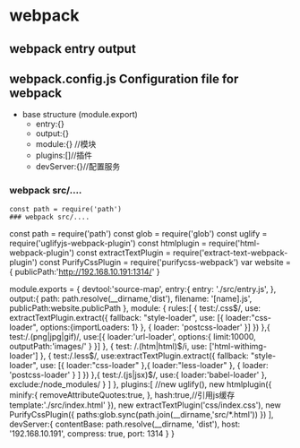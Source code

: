 # webpack
## webpack entry output
## webpack.config.js  Configuration file for webpack
+ base structure (module.export)
  +  entry:{} 
  +  output:{}  
  +  module:{} //模块 
  +  plugins:[]//插件 
  +  devServer:{}//配置服务  
 
### webpack src/....
```
const path = require('path')
### webpack src/....
```
const path = require('path')
const glob = require('glob')
const uglify = require('uglifyjs-webpack-plugin')
const htmlplugin = require('html-webpack-plugin')
const extractTextPlugin = require('extract-text-webpack-plugin')
const PurifyCssPlugin = require('purifycss-webpack')
var website = {
  publicPath:'http://192.168.10.191:1314/'
}

module.exports = {
  devtool:'source-map',
  entry:{
    entry: './src/entry.js',
  },
  output:{
    path: path.resolve(__dirname,'dist'),
    filename: '[name].js',
    publicPath:website.publicPath
  },
  module: {
    rules:[
      {
        test:/\.css$/,
        use: extractTextPlugin.extract({
          fallback: "style-loader",
          use: [{
            loader:"css-loader",
            options:{importLoaders: 1}
          }, {
            loader: 'postcss-loader'
        }]
        })
      },{
        test:/\.(png|jpg|gif)/,
        use:[{
          loader:'url-loader',
          options:{
            limit:10000,
            outputPath:'images/'
          }
        }]
      },
      {
        test: /\.(htm|html)$/i,
        use: ['html-withimg-loader']
      },
      {
        test:/\.less$/,
        use:extractTextPlugin.extract({
          fallback: "style-loader",
          use: [{
            loader:"css-loader"
          },{
            loader:"less-loader"
          }, {
            loader: 'postcss-loader'
          }
        ]
        })
      },{
        test:/\.(js|jsx)$/,
        use:{
          loader:'babel-loader'
        },
        exclude:/node_modules/
      }
    ]
  },
  plugins:[
    //new uglify(),
    new htmlplugin({
      minify:{
        removeAttributeQuotes:true,
      },
      hash:true,//引用js缓存 
      template:'./src/index.html'
    }),
    new extractTextPlugin('css/index.css'),
    new PurifyCssPlugin({
      paths:glob.sync(path.join(__dirname,'src/*.html'))
    })
  ],
  devServer:{
    contentBase: path.resolve(__dirname, 'dist'),
    host: '192.168.10.191',
    compress: true,
    port: 1314
  }
}
```
